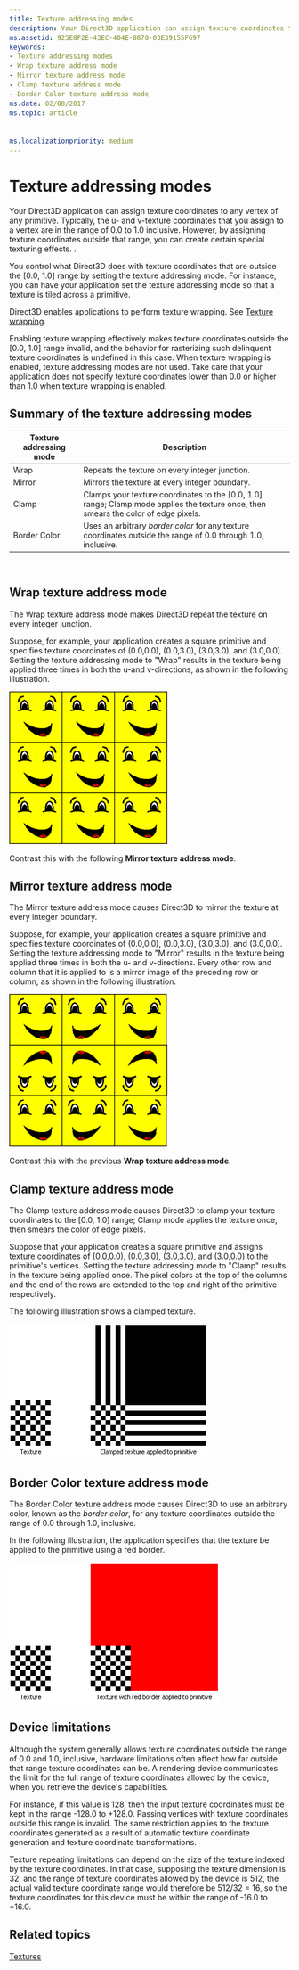 ```yaml
---
title: Texture addressing modes
description: Your Direct3D application can assign texture coordinates to any vertex of any primitive.
ms.assetid: 925E8F2E-43EC-404E-8870-03E39155F697
keywords:
- Texture addressing modes
- Wrap texture address mode
- Mirror texture address mode
- Clamp texture address mode
- Border Color texture address mode
ms.date: 02/08/2017
ms.topic: article


ms.localizationpriority: medium
---
```

# Texture addressing modes


Your Direct3D application can assign texture coordinates to any vertex of any primitive. Typically, the u- and v-texture coordinates that you assign to a vertex are in the range of 0.0 to 1.0 inclusive. However, by assigning texture coordinates outside that range, you can create certain special texturing effects. .

You control what Direct3D does with texture coordinates that are outside the \[0.0, 1.0\] range by setting the texture addressing mode. For instance, you can have your application set the texture addressing mode so that a texture is tiled across a primitive.

Direct3D enables applications to perform texture wrapping. See [Texture wrapping](texture-wrapping.md).

Enabling texture wrapping effectively makes texture coordinates outside the \[0.0, 1.0\] range invalid, and the behavior for rasterizing such delinquent texture coordinates is undefined in this case. When texture wrapping is enabled, texture addressing modes are not used. Take care that your application does not specify texture coordinates lower than 0.0 or higher than 1.0 when texture wrapping is enabled.

## <span id="Summary_of_the_texture_addressing_modes"></span><span id="summary_of_the_texture_addressing_modes"></span><span id="SUMMARY_OF_THE_TEXTURE_ADDRESSING_MODES"></span>Summary of the texture addressing modes


| Texture addressing mode | Description                                                                                                                           |
|-------------------------|---------------------------------------------------------------------------------------------------------------------------------------|
| Wrap                    | Repeats the texture on every integer junction.                                                                                        |
| Mirror                  | Mirrors the texture at every integer boundary.                                                                                        |
| Clamp                   | Clamps your texture coordinates to the \[0.0, 1.0\] range; Clamp mode applies the texture once, then smears the color of edge pixels. |
| Border Color            | Uses an arbitrary *border color* for any texture coordinates outside the range of 0.0 through 1.0, inclusive.                         |

 

## <span id="Wrap_texture_address_mode"></span><span id="wrap_texture_address_mode"></span><span id="WRAP_TEXTURE_ADDRESS_MODE"></span>Wrap texture address mode


The Wrap texture address mode makes Direct3D repeat the texture on every integer junction.

Suppose, for example, your application creates a square primitive and specifies texture coordinates of (0.0,0.0), (0.0,3.0), (3.0,3.0), and (3.0,0.0). Setting the texture addressing mode to "Wrap" results in the texture being applied three times in both the u-and v-directions, as shown in the following illustration.

![illustration of a face texture wrapped in the u-direction and the v-direction](images/wrap.png)

Contrast this with the following **Mirror texture address mode**.

## <span id="Mirror_texture_address_mode"></span><span id="mirror_texture_address_mode"></span><span id="MIRROR_TEXTURE_ADDRESS_MODE"></span>Mirror texture address mode


The Mirror texture address mode causes Direct3D to mirror the texture at every integer boundary.

Suppose, for example, your application creates a square primitive and specifies texture coordinates of (0.0,0.0), (0.0,3.0), (3.0,3.0), and (3.0,0.0). Setting the texture addressing mode to "Mirror" results in the texture being applied three times in both the u- and v-directions. Every other row and column that it is applied to is a mirror image of the preceding row or column, as shown in the following illustration.

![illustration of mirror images in a 3x3 grid](images/mirror.png)

Contrast this with the previous **Wrap texture address mode**.

## <span id="Clamp_texture_address_mode"></span><span id="clamp_texture_address_mode"></span><span id="CLAMP_TEXTURE_ADDRESS_MODE"></span>Clamp texture address mode


The Clamp texture address mode causes Direct3D to clamp your texture coordinates to the \[0.0, 1.0\] range; Clamp mode applies the texture once, then smears the color of edge pixels.

Suppose that your application creates a square primitive and assigns texture coordinates of (0.0,0.0), (0.0,3.0), (3.0,3.0), and (3.0,0.0) to the primitive's vertices. Setting the texture addressing mode to "Clamp" results in the texture being applied once. The pixel colors at the top of the columns and the end of the rows are extended to the top and right of the primitive respectively.

The following illustration shows a clamped texture.

![illustration of a texture and a clamped texture](images/clamp.png)

## <span id="Border_Color_texture_address_mode"></span><span id="border_color_texture_address_mode"></span><span id="BORDER_COLOR_TEXTURE_ADDRESS_MODE"></span>Border Color texture address mode


The Border Color texture address mode causes Direct3D to use an arbitrary color, known as the *border color*, for any texture coordinates outside the range of 0.0 through 1.0, inclusive.

In the following illustration, the application specifies that the texture be applied to the primitive using a red border.

![illustration of a texture and a texture with a red border](images/border.png)

## <span id="Device_Limitations"></span><span id="device_limitations"></span><span id="DEVICE_LIMITATIONS"></span>Device limitations


Although the system generally allows texture coordinates outside the range of 0.0 and 1.0, inclusive, hardware limitations often affect how far outside that range texture coordinates can be. A rendering device communicates the limit for the full range of texture coordinates allowed by the device, when you retrieve the device's capabilities.

For instance, if this value is 128, then the input texture coordinates must be kept in the range -128.0 to +128.0. Passing vertices with texture coordinates outside this range is invalid. The same restriction applies to the texture coordinates generated as a result of automatic texture coordinate generation and texture coordinate transformations.

Texture repeating limitations can depend on the size of the texture indexed by the texture coordinates. In that case, supposing the texture dimension is 32, and the range of texture coordinates allowed by the device is 512, the actual valid texture coordinate range would therefore be 512/32 = 16, so the texture coordinates for this device must be within the range of -16.0 to +16.0.

## <span id="related-topics"></span>Related topics


[Textures](textures.md)

 

 




